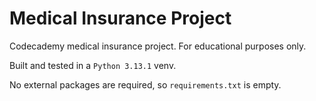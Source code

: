 # Medical Insurance Project
Codecademy medical insurance project. For educational purposes only.

Built and tested in a `Python 3.13.1` venv.

No external packages are required, so `requirements.txt` is empty.
